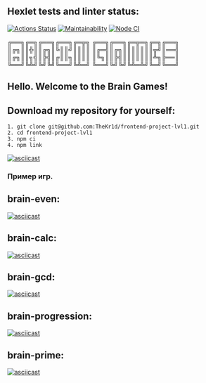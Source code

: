 ## Hexlet tests and linter status:

[![Actions Status](https://github.com/TheKr1d/frontend-project-lvl1/workflows/hexlet-check/badge.svg)](https://github.com/TheKr1d/frontend-project-lvl1/actions)
[![Maintainability](https://api.codeclimate.com/v1/badges/53233c195cb09ead265d/maintainability)](https://codeclimate.com/github/TheKr1d/frontend-project-lvl1/maintainability)
[![Node CI](https://github.com/TheKr1d/frontend-project-lvl1/actions/workflows/github-actions.yml/badge.svg)](https://github.com/TheKr1d/frontend-project-lvl1/actions/workflows/github-actions.yml)

╔══╗╔═╗╔══╗╔══╗╔═╦╗     ╔══╗╔══╗╔═╦═╗╔═╗╔══╗
║╔╗║║╬║║╔╗║╚║║╝║║║║     ║╔═╣║╔╗║║║║║║║╦╝║══╣
║╔╗║║╗╣║╠╣║╔║║╗║║║║     ║╚╗║║╠╣║║║║║║║╩╗╠══║
╚══╝╚╩╝╚╝╚╝╚══╝╚╩═╝     ╚══╝╚╝╚╝╚╩═╩╝╚═╝╚══╝
## Hello. Welcome to the Brain Games!
## Download my repository for yourself:
```
1. git clone git@github.com:TheKr1d/frontend-project-lvl1.git
2. cd frontend-project-lvl1
3. npm ci
4. npm link
```
[![asciicast](https://asciinema.org/a/6eyT30ERG3fX7WmieJ5cSWIwm.svg)](https://asciinema.org/a/6eyT30ERG3fX7WmieJ5cSWIwm)

### Пример игр.
## brain-even:
[![asciicast](https://asciinema.org/a/9GadEUDONxqZm4gVqRckAqJM8.svg)](https://asciinema.org/a/9GadEUDONxqZm4gVqRckAqJM8)

## brain-calc:
[![asciicast](https://asciinema.org/a/p9uQ2XVQLSeaCOPS65rtkpjM4.svg)](https://asciinema.org/a/p9uQ2XVQLSeaCOPS65rtkpjM4)

## brain-gcd:
[![asciicast](https://asciinema.org/a/7rabLS6LBz1s1yiGThMvGwX2x.svg)](https://asciinema.org/a/7rabLS6LBz1s1yiGThMvGwX2x)

## brain-progression:
[![asciicast](https://asciinema.org/a/cZzNST57K7rjssIXxf1Uk1wbJ.svg)](https://asciinema.org/a/cZzNST57K7rjssIXxf1Uk1wbJ)

## brain-prime:
[![asciicast](https://asciinema.org/a/84rAJdYQBA7WrLteQ2zQdZp9R.svg)](https://asciinema.org/a/84rAJdYQBA7WrLteQ2zQdZp9R)
